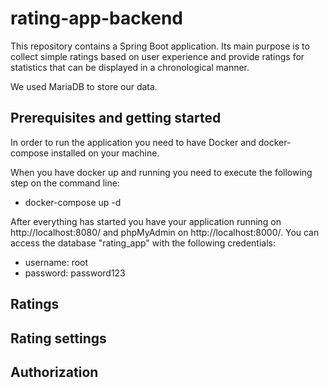 # rating-app-backend

This repository contains a Spring Boot application. Its main purpose is to collect simple ratings based on user experience and provide ratings for
statistics that can be displayed in a chronological manner. 

We used MariaDB to store our data.

## Prerequisites and getting started
In order to run the application you need to have Docker and docker-compose installed on your machine.

When you have docker up and running you need to execute the following step on the command line:

* docker-compose up -d

After everything has started you have your application running on http://localhost:8080/ and phpMyAdmin on http://localhost:8000/. You can access the database 
"rating_app" with the following credentials:
* username: root
* password: password123

## Ratings
## Rating settings
## Authorization
